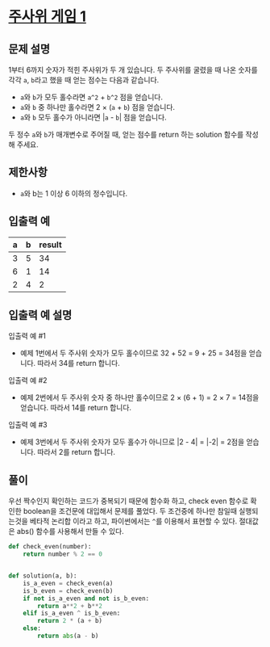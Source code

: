 # [주사위 게임 1][1]

## 문제 설명

1부터 6까지 숫자가 적힌 주사위가 두 개 있습니다. 두 주사위를 굴렸을 때 나온 숫자를 각각 `a`, `b`라고 했을 때 얻는 점수는 다음과 같습니다.

- `a`와 `b`가 모두 홀수라면 `a^2` + `b^2` 점을 얻습니다.
- `a`와 `b` 중 하나만 홀수라면 2 × (`a` + `b`) 점을 얻습니다.
- `a`와 `b` 모두 홀수가 아니라면 |`a` - `b`| 점을 얻습니다.

두 정수 `a`와 `b`가 매개변수로 주어질 때, 얻는 점수를 return 하는 solution 함수를 작성해 주세요.

## 제한사항

- `a`와 b는 1 이상 6 이하의 정수입니다.

## 입출력 예

| a   | b   | result |
| --- | --- | ------ |
| 3   | 5   | 34     |
| 6   | 1   | 14     |
| 2   | 4   | 2      |

## 입출력 예 설명

입출력 예 #1

- 예제 1번에서 두 주사위 숫자가 모두 홀수이므로 32 + 52 = 9 + 25 = 34점을 얻습니다. 따라서 34를 return 합니다.

입출력 예 #2

- 예제 2번에서 두 주사위 숫자 중 하나만 홀수이므로 2 × (6 + 1) = 2 × 7 = 14점을 얻습니다. 따라서 14를 return 합니다.

입출력 예 #3

- 예제 3번에서 두 주사위 숫자가 모두 홀수가 아니므로 |2 - 4| = |-2| = 2점을 얻습니다. 따라서 2를 return 합니다.

## 풀이

우선 짝수인지 확인하는 코드가 중복되기 때문에 함수화 하고,
check even 함수로 확인한 boolean을 조건문에 대입해서 문제를 풀었다.
두 조건중에 하나만 참일때 실행되는것을 베타적 논리합 이라고 하고, 파이썬에서는 `^`를 이용해서 표현할 수 있다.
절대값은 abs() 함수를 사용해서 만들 수 있다.

```python
def check_even(number):
    return number % 2 == 0


def solution(a, b):
    is_a_even = check_even(a)
    is_b_even = check_even(b)
    if not is_a_even and not is_b_even:
        return a**2 + b**2
    elif is_a_even ^ is_b_even:
        return 2 * (a + b)
    else:
        return abs(a - b)
```

[1]: https://school.programmers.co.kr/learn/courses/30/lessons/181839
